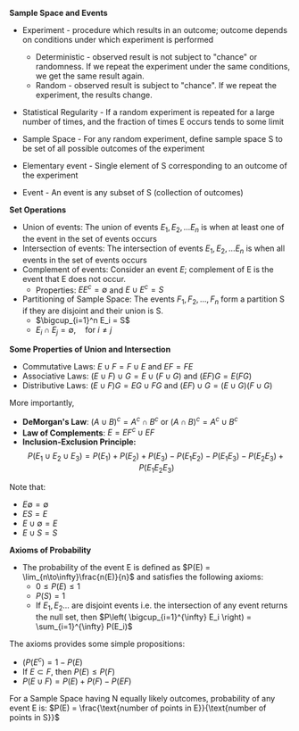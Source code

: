 **Sample Space and Events**
- Experiment - procedure which results in an outcome; outcome depends on conditions under which experiment is performed
	- Deterministic - observed result is not subject to "chance" or randomness. If we repeat the experiment under the same conditions, we get the same result again.
	- Random - observed result is subject to "chance". If we repeat the experiment, the results change.
- Statistical Regularity - If a random experiment is repeated for a large number of times, and the fraction of times E occurs tends to some limit

- Sample Space - For any random experiment, define sample space S to be set of all possible outcomes of the experiment
- Elementary event - Single element of S corresponding to an outcome of the experiment
- Event - An event is any subset of S (collection of outcomes)

**Set Operations**
- Union of events: The union of events $E_1, E_2, ... E_n$ is when at least one of the event in the set of events occurs
- Intersection of events: The intersection of events $E_1, E_2, ... E_n$ is when all events in the set of events occurs
- Complement of events: Consider an event $E$; complement of E is the event that E does not occur. 
	- Properties: $EE^c = \emptyset$ and $E \cup E^c = S$      
- Partitioning of Sample Space: The events $F_1, F_2, ..., F_n$ form a partition S if they are disjoint and their union is S. 
	- $\bigcup_{i=1}^n E_i = S$ 
	- $E_i \cap E_j = \emptyset, \quad \text{for } i \ne j$ 

**Some Properties of Union and Intersection**
- Commutative Laws: $E \cup F = F \cup E$ and $EF = FE$
- Associative Laws: $(E \cup F) \cup G = E \cup (F \cup G)$ and $(EF)G = E(FG)$
- Distributive Laws: $(E \cup F)G = EG \cup FG$ and $(EF)\cup G = (E \cup G)(F \cup G)$

More importantly,
- **DeMorgan's Law**: $(A \cup B)^c = A^c \cap B^c$ or $(A \cap B)^c = A^c \cup B^c$
- **Law of Complements**: $E = EF^c \cup EF$ 
- **Inclusion-Exclusion Principle:**
$$P(E_1 \cup E_2 \cup E_3) = P(E_1) + P(E_2) + P(E_3) - P(E_1 E_2) - P(E_1 E_3) - P(E_2 E_3) + P(E_1 E_2 E_3)$$

Note that:
- $E\emptyset = \emptyset$ 
- $ES = E$
- $E \cup \emptyset = E$
- $E \cup S = S$

**Axioms of Probability**
- The probability of the event E is defined as $P(E) = \lim_{n\to\infty}\frac{n(E)}{n}$ and satisfies the following axioms:
	- $0 \leq P(E) \leq 1$ 
	- $P(S) = 1$
	- If $E_1, E_2...$ are disjoint events i.e. the intersection of any event returns the null set, then $P\left( \bigcup_{i=1}^{\infty} E_i \right) = \sum_{i=1}^{\infty} P(E_i)$

The axioms provides some simple propositions:
- $( P(E^c) = 1 - P(E)$
- If $E \subset F$, then $P(E) \leq P(F)$ 
- $P(E \cup F) = P(E) + P(F) - P(EF)$

For a Sample Space having N equally likely outcomes, probability of any event E is: $P(E) = \frac{\text{number of points in E}}{\text{number of points in S}}$
